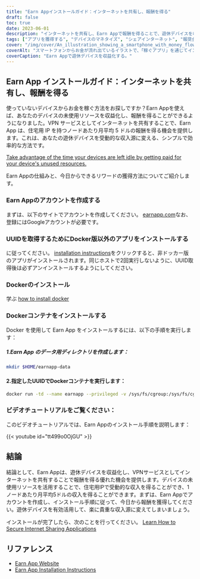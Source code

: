 ```yaml
---
title: "Earn Appインストールガイド：インターネットを共有し、報酬を得る"
draft: false
toc: true
date: 2023-06-01
description: "インターネットを共有し、Earn Appで報酬を得ることで、遊休デバイスを収益化する方法を発見してください。"
tags: ["アプリを獲得する", "デバイスのマネタイズ", "シェアインターネット", "報奨金を得る", "パッシブインカム", "デバイスリソース", "VPNサービス", "レジデンシャルIP", "アイドルデバイス", "儲け付くで", "インターネット共有", "アプリをインストールする", "ドッカーインストール", "ドッカーコンテナ", "アプリのチュートリアル", "アプリで稼ぐサイト", "インストレーションインストラクション", "アプリのアカウントを獲得する", "非ドッカー版", "ユーユーアイディー", "ドッカーをインストールする", "ドッカーコンテナインストール", "ビデオチュートリアル", "アプリのリファレンスを獲得する", "アプリのサイトリンク", "アプリをインストールする手順"]
cover: "/img/cover/An_illustration_showing_a_smartphone_with_money_flowing_out.png"
coverAlt: "スマートフォンからお金が流れ出ているイラストで、「稼ぐアプリ」を通じてインターネット上のリソースを共有し、報酬を得るというコンセプトを表現しています。"
coverCaption: "Earn Appで遊休デバイスを収益化する。"
---
```


## Earn App インストールガイド：インターネットを共有し、報酬を得る

使っていないデバイスからお金を稼ぐ方法をお探しですか？Earn Appを使えば、あなたのデバイスの未使用リソースを収益化し、報酬を得ることができるようになりました。VPN サービスとしてインターネットを共有することで、Earn App は、住宅用 IP を持つノードあたり月平均 5 ドルの報酬を得る機会を提供します。これは、あなたの遊休デバイスを受動的な収入源に変える、シンプルで効率的な方法です。

[Take advantage of the time your devices are left idle by getting paid for your device's unused resources.](https://earnapp.com/i/c1dllee)

Earn Appの仕組みと、今日からできるリワードの獲得方法についてご紹介します。

### Earn Appのアカウントを作成する
まずは、以下のサイトでアカウントを作成してください。 [earnapp.com](https://earnapp.com/i/c1dllee)なお、登録にはGoogleアカウントが必要です。

### UUIDを取得するためにDocker版以外のアプリをインストールする
に従ってください。 [installation instructions](https://help.earnapp.com/hc/en-us/articles/10261224561553-Installation-instructions)をクリックすると、非ドッカー版のアプリがインストールされます。同じホストで2回実行しないように、UUID取得後は必ずアンインストールするようにしてください。

### Dockerのインストール

学ぶ [how to install docker](https://simeononsecurity.ch/other/creating-profitable-low-powered-crypto-miners/#installing-docker)

### Dockerコンテナをインストールする
Docker を使用して Earn App をインストールするには、以下の手順を実行します：

##### 1.Earn App のデータ用ディレクトリを作成します：

```bash
mkdir $HOME/earnapp-data
```

#### 2.指定したUUIDでDockerコンテナを実行します：

```bash
docker run -td --name earnapp --privileged -v /sys/fs/cgroup:/sys/fs/cgroup:ro -v $HOME/earnapp-data:/etc/earnapp -e "EARNAPP_UUID"="" -e 'PUID'='99' -e 'PGID'='100' --name earnapp fazalfarhan01/earnapp:lite
```

### ビデオチュートリアルをご覧ください：
このビデオチュートリアルでは、Earn Appのインストール手順を説明します：

{{< youtube id="tt499o0OjGU" >}}


## 結論

結論として、Earn Appは、遊休デバイスを収益化し、VPNサービスとしてインターネットを共有することで報酬を得る優れた機会を提供します。デバイスの未使用リソースを活用することで、住宅用IPで受動的な収入を得ることができ、1ノードあたり月平均5ドルの収入を得ることができます。まずは、Earn Appでアカウントを作成し、インストール手順に従って、今日から報酬を獲得してください。遊休デバイスを有効活用して、楽に貴重な収入源に変えてしまいましょう。

インストールが完了したら、次のことを行ってください。 [Learn How to Secure Internet Sharing Applications](https://simeononsecurity.ch/other/how-to-secure-internet-sharing-applications/)

## リファレンス

- [Earn App Website](https://earnapp.com)
- [Earn App Installation Instructions](https://help.earnapp.com)